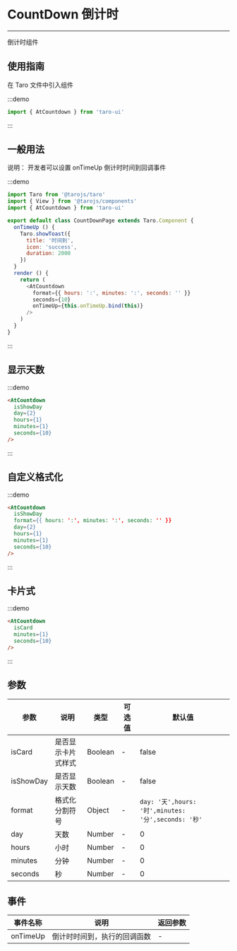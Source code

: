 # CountDown 倒计时

---
倒计时组件

## 使用指南

在 Taro 文件中引入组件

:::demo

```js
import { AtCountdown } from 'taro-ui'
```

:::

## 一般用法

说明： 开发者可以设置 onTimeUp 倒计时时间到回调事件

:::demo

```js
import Taro from '@tarojs/taro'
import { View } from '@tarojs/components'
import { AtCountdown } from 'taro-ui'

export default class CountDownPage extends Taro.Component {
  onTimeUp () {
    Taro.showToast({
      title: '时间到',
      icon: 'success',
      duration: 2000
    })
  }
  render () {
    return (
      <AtCountdown
        format={{ hours: ':', minutes: ':', seconds: '' }}
        seconds={10}
        onTimeUp={this.onTimeUp.bind(this)}
      />
    )
  }
}
```

:::

## 显示天数

:::demo

```html
<AtCountdown
  isShowDay
  day={2}
  hours={1}
  minutes={1}
  seconds={10}
/>
```

:::

## 自定义格式化

:::demo

```html
<AtCountdown
  isShowDay
  format={{ hours: ':', minutes: ':', seconds: '' }}
  day={2}
  hours={1}
  minutes={1}
  seconds={10}
/>
```

:::


## 卡片式

:::demo

```html
<AtCountdown
  isCard
  minutes={1}
  seconds={10}
/>
```

:::

## 参数

| 参数       | 说明  | 类型    | 可选值 | 默认值   |
| ---------- | ------- | ------- | ----| -------- |
| isCard | 是否显示卡片式样式 | Boolean  | - | false |
| isShowDay | 是否显示天数 | Boolean  | - | false |
| format | 格式化分割符号 | Object  | - | `day: '天',hours: '时',minutes: '分',seconds: '秒'` |
| day | 天数 | Number  | - | 0 |
| hours | 小时 | Number | - | 0 |
| minutes | 分钟 | Number | - | 0 |
| seconds | 秒 | Number | - | 0 |

## 事件

| 事件名称 | 说明                     | 返回参数          |
| -------- | ------------------------ | ----------------- |
| onTimeUp | 倒计时时间到，执行的回调函数 | - |
